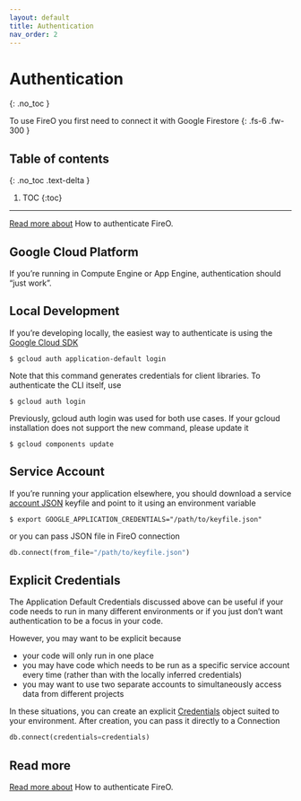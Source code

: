 ```yaml
---
layout: default
title: Authentication
nav_order: 2
---
```


# Authentication
{: .no_toc }

To use FireO you first need to connect it with Google Firestore
{: .fs-6 .fw-300 }

## Table of contents
{: .no_toc .text-delta }

1. TOC
{:toc}

---

[Read more about](https://googleapis.dev/python/google-api-core/latest/auth.html) How to authenticate FireO.

## Google Cloud Platform

If you’re running in Compute Engine or App Engine, authentication should “just work”.

## Local Development

If you’re developing locally, the easiest way to authenticate is using the [Google Cloud SDK](http://cloud.google.com/sdk)

```shell
$ gcloud auth application-default login
``` 

Note that this command generates credentials for client libraries. To authenticate the CLI itself, use

```shell
$ gcloud auth login
``` 

Previously, gcloud auth login was used for both use cases. If your gcloud installation does not support the new command, please update it


```shell
$ gcloud components update
``` 

## Service Account

If you’re running your application elsewhere, you should download a service [account JSON](https://cloud.google.com/storage/docs/authentication#generating-a-private-key) keyfile and point to it using an environment variable

```shell
$ export GOOGLE_APPLICATION_CREDENTIALS="/path/to/keyfile.json"
```

or you can pass JSON file in FireO connection

```python
db.connect(from_file="/path/to/keyfile.json")
```

## Explicit Credentials

The Application Default Credentials discussed above can be useful if your code needs to run in many different environments or if you just don’t want authentication to be a focus in your code.

However, you may want to be explicit because

- your code will only run in one place
- you may have code which needs to be run as a specific service account every time (rather than with the locally inferred credentials)
- you may want to use two separate accounts to simultaneously access data from different projects

In these situations, you can create an explicit [Credentials](https://google-auth.readthedocs.io/en/stable/reference/google.auth.credentials.html#google.auth.credentials.Credentials) object suited to your environment. After creation, you can pass it directly to a Connection

```python
db.connect(credentials=credentials)
```

## Read more

[Read more about](https://googleapis.dev/python/google-api-core/latest/auth.html) How to authenticate FireO.

